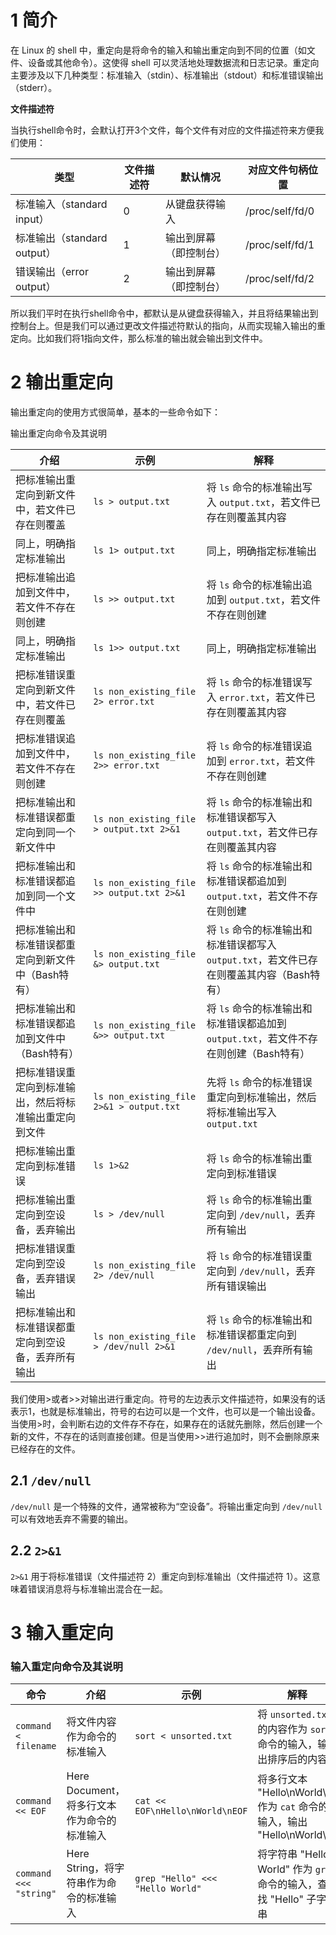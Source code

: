 # 1 简介

在 Linux 的 shell 中，重定向是将命令的输入和输出重定向到不同的位置（如文件、设备或其他命令）。这使得 shell 可以灵活地处理数据流和日志记录。重定向主要涉及以下几种类型：标准输入（stdin）、标准输出（stdout）和标准错误输出（stderr）。

**文件描述符**

当执行shell命令时，会默认打开3个文件，每个文件有对应的文件描述符来方便我们使用：

| 类型                        | 文件描述符 | 默认情况               | 对应文件句柄位置 |
| --------------------------- | ---------- | ---------------------- | ---------------- |
| 标准输入（standard input）  | 0          | 从键盘获得输入         | /proc/self/fd/0  |
| 标准输出（standard output） | 1          | 输出到屏幕（即控制台） | /proc/self/fd/1  |
| 错误输出（error output）    | 2          | 输出到屏幕（即控制台） | /proc/self/fd/2  |

所以我们平时在执行shell命令中，都默认是从键盘获得输入，并且将结果输出到控制台上。但是我们可以通过更改文件描述符默认的指向，从而实现输入输出的重定向。比如我们将1指向文件，那么标准的输出就会输出到文件中。

# 2 输出重定向

输出重定向的使用方式很简单，基本的一些命令如下：

输出重定向命令及其说明

| 介绍                                                   | 示例                                      | 解释                                                         |
| ------------------------------------------------------ | ----------------------------------------- | ------------------------------------------------------------ |
| 把标准输出重定向到新文件中，若文件已存在则覆盖         | `ls > output.txt`                         | 将 `ls` 命令的标准输出写入 `output.txt`，若文件已存在则覆盖其内容 |
| 同上，明确指定标准输出                                 | `ls 1> output.txt`                        | 同上，明确指定标准输出                                       |
| 把标准输出追加到文件中，若文件不存在则创建             | `ls >> output.txt`                        | 将 `ls` 命令的标准输出追加到 `output.txt`，若文件不存在则创建 |
| 同上，明确指定标准输出                                 | `ls 1>> output.txt`                       | 同上，明确指定标准输出                                       |
| 把标准错误重定向到新文件中，若文件已存在则覆盖         | `ls non_existing_file 2> error.txt`       | 将 `ls` 命令的标准错误写入 `error.txt`，若文件已存在则覆盖其内容 |
| 把标准错误追加到文件中，若文件不存在则创建             | `ls non_existing_file 2>> error.txt`      | 将 `ls` 命令的标准错误追加到 `error.txt`，若文件不存在则创建 |
| 把标准输出和标准错误都重定向到同一个新文件中           | `ls non_existing_file > output.txt 2>&1`  | 将 `ls` 命令的标准输出和标准错误都写入 `output.txt`，若文件已存在则覆盖其内容 |
| 把标准输出和标准错误都追加到同一个文件中               | `ls non_existing_file >> output.txt 2>&1` | 将 `ls` 命令的标准输出和标准错误都追加到 `output.txt`，若文件不存在则创建 |
| 把标准输出和标准错误都重定向到新文件中（Bash特有）     | `ls non_existing_file &> output.txt`      | 将 `ls` 命令的标准输出和标准错误都写入 `output.txt`，若文件已存在则覆盖其内容（Bash特有） |
| 把标准输出和标准错误都追加到文件中（Bash特有）         | `ls non_existing_file &>> output.txt`     | 将 `ls` 命令的标准输出和标准错误都追加到 `output.txt`，若文件不存在则创建（Bash特有） |
| 把标准错误重定向到标准输出，然后将标准输出重定向到文件 | `ls non_existing_file 2>&1 > output.txt`  | 先将 `ls` 命令的标准错误重定向到标准输出，然后将标准输出写入 `output.txt` |
| 把标准输出重定向到标准错误                             | `ls 1>&2`                                 | 将 `ls` 命令的标准输出重定向到标准错误                       |
| 把标准输出重定向到空设备，丢弃输出                     | `ls > /dev/null`                          | 将 `ls` 命令的标准输出重定向到 `/dev/null`，丢弃所有输出     |
| 把标准错误重定向到空设备，丢弃错误输出                 | `ls non_existing_file 2> /dev/null`       | 将 `ls` 命令的标准错误重定向到 `/dev/null`，丢弃所有错误输出 |
| 把标准输出和标准错误都重定向到空设备，丢弃所有输出     | `ls non_existing_file > /dev/null 2>&1`   | 将 `ls` 命令的标准输出和标准错误都重定向到 `/dev/null`，丢弃所有输出 |

我们使用>或者>>对输出进行重定向。符号的左边表示文件描述符，如果没有的话表示1，也就是标准输出，符号的右边可以是一个文件，也可以是一个输出设备。当使用>时，会判断右边的文件存不存在，如果存在的话就先删除，然后创建一个新的文件，不存在的话则直接创建。但是当使用>>进行追加时，则不会删除原来已经存在的文件。

## 2.1  `/dev/null`

`/dev/null` 是一个特殊的文件，通常被称为“空设备”。将输出重定向到 `/dev/null` 可以有效地丢弃不需要的输出。

## 2.2 `2>&1`

`2>&1` 用于将标准错误（文件描述符 2）重定向到标准输出（文件描述符 1）。这意味着错误消息将与标准输出混合在一起。

# 3 输入重定向

### 输入重定向命令及其说明

| 命令                   | 介绍                                        | 示例                             | 解释                                                         |
| ---------------------- | ------------------------------------------- | -------------------------------- | ------------------------------------------------------------ |
| `command < filename`   | 将文件内容作为命令的标准输入                | `sort < unsorted.txt`            | 将 `unsorted.txt` 的内容作为 `sort` 命令的输入，输出排序后的内容 |
| `command << EOF`       | Here Document，将多行文本作为命令的标准输入 | `cat << EOF\nHello\nWorld\nEOF`  | 将多行文本 "Hello\nWorld\n" 作为 `cat` 命令的输入，输出 "Hello\nWorld\n" |
| `command <<< "string"` | Here String，将字符串作为命令的标准输入     | `grep "Hello" <<< "Hello World"` | 将字符串 "Hello World" 作为 `grep` 命令的输入，查找 "Hello" 子字符串 |

